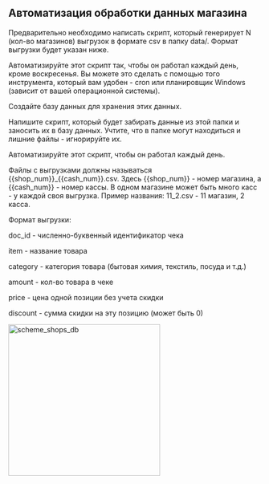 ## Автоматизация обработки данных магазина ##

Предварительно необходимо написать скрипт, который генерирует N (кол-во магазинов) выгрузок в формате csv в папку data/. Формат выгрузки будет указан ниже. 

Автоматизируйте этот скрипт так, чтобы он работал каждый день, кроме воскресенья. Вы можете это сделать с помощью того инструмента, который вам удобен - cron или планировщик Windows (зависит от вашей операционной системы).

Создайте базу данных для хранения этих данных.

Напишите скрипт, который будет забирать данные из этой папки и заносить их в базу данных. Учтите, что в папке могут находиться и лишние файлы - игнорируйте их.

Автоматизируйте этот скрипт, чтобы он работал каждый день.

Файлы с выгрузками должны называться {{shop_num}}_{{cash_num}}.csv. Здесь {{shop_num}} - номер магазина, а {{cash_num}} - номер кассы. В одном магазине может быть много касс - у каждой своя выгрузка. Пример названия: 11_2.csv - 11 магазин, 2 касса.

Формат выгрузки:


doc_id - численно-буквенный идентификатор чека

item - название товара

category - категория товара (бытовая химия, текстиль, посуда и т.д.)

amount - кол-во товара в чеке

price - цена одной позиции без учета скидки

discount - сумма скидки на эту позицию (может быть 0)

<img width="302" alt="scheme_shops_db" src="https://github.com/user-attachments/assets/c04fc89c-c77f-498b-8fd7-9f689a1d0671" />



